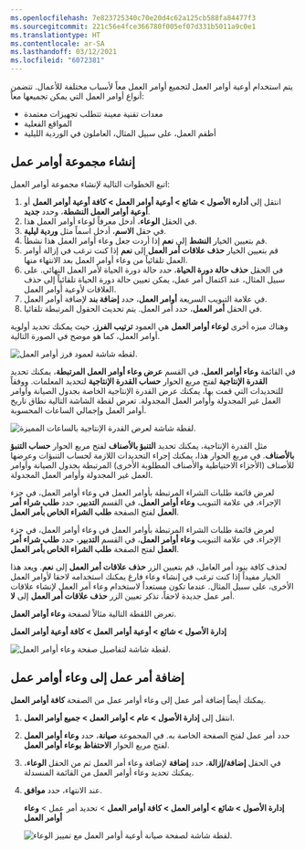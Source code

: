 ```yaml
---
ms.openlocfilehash: 7e823725340c70e20d4c62a125cb588fa84477f3
ms.sourcegitcommit: 221c56e4fce366780f005ef07d331b5011a9c0e1
ms.translationtype: HT
ms.contentlocale: ar-SA
ms.lasthandoff: 03/12/2021
ms.locfileid: "6072381"
---
```

يتم استخدام أوعية أوامر العمل لتجميع أوامر العمل معاً لأسباب مختلفة للأعمال. تتضمن أنواع أوامر العمل التي يمكن تجميعها معاً:

- معدات تقنية معينة تتطلب تجهيزات معتمدة
- المواقع الفعلية
- أطقم العمل، على سبيل المثال، العاملون في الوردية الليلية

## <a name="create-a-work-order-pool"></a>إنشاء مجموعة أوامر عمل
اتبع الخطوات التالية لإنشاء مجموعة أوامر العمل:

1.  انتقل إلى **أداره الأصول > شائع > أوعية أوامر العمل > كافة أوعية أوامر العمل** أو **أوعية أوامر العمل النشطة**، وحدد **جديد**.
2.  في الحقل **الوعاء**، أدخل معرفاً لوعاء أوامر العمل هذا.
3.  في حقل **الاسم**، أدخل اسماً مثل **وردية ليلية**.
4.  قم بتعيين الخيار **النشط** إلى **نعم** إذا أردت جعل وعاء أوامر العمل هذا نشطاً.
5.  قم بتعيين الخيار **حذف علاقات أمر العمل** إلى **نعم** إذا كنت ترغب في إزالة أوامر العمل تلقائياً من وعاء أوامر العمل بعد الانتهاء منها. 
6.  في الحقل **حذف حالة دورة الحياة**، حدد حالة دورة الحياة لأمر العمل النهائي. على سبيل المثال، عند اكتمال أمر عمل، يمكن تعيين حالة دورة الحياة تلقائياً إلى حذف العلاقات لأوعية أوامر العمل.
7.  في علامة التبويب السريعة **أوامر العمل**، حدد **إضافة بند** لإضافة أوامر العمل.
8.  في الحقل **أمر العمل**، حدد أمر العمل. يتم تحديث الحقول المرتبطة تلقائيا.

وهناك ميزه أخرى **لوعاء أوامر العمل** هي العمود **ترتيب الفرز**، حيث يمكنك تحديد أولوية أوامر العمل، كما هو موضح في الصورة التالية.

![لقطه شاشة لعمود فرز أوامر العمل.](../media/work-order-pool-ssm.png)
 
في القائمة **وعاء أوامر العمل**، في القسم **عرض وعاء أوامر العمل المرتبطة**، يمكنك تحديد **القدرة الإنتاجية** لفتح مربع الحوار  **حساب القدرة الإنتاجية** لتحديد المعلمات. ووفقاً للتحديدات التي قمت بها، يمكنك عرض القدرة الإنتاجية الخاصة بجدول الصيانة وأوامر العمل غير المجدولة وأوامر العمل المجدولة. تعرض لقطة الشاشة التالية نطاق تاريخ أوامر العمل وإجمالي الساعات المحسوبة. 

![لقطة شاشة لعرض القدرة الإنتاجية بالساعات المميزة.](../media/capacity-load-ssm.png)
 
مثل القدرة الإنتاجية، يمكنك تحديد **التنبؤ بالأصناف** لفتح مربع الحوار **حساب التنبؤ بالأصناف**. في مربع الحوار هذا، يمكنك إجراء التحديدات اللازمة لحساب التنبؤات وعرضها للأصناف (الأجزاء الاحتياطية والأصناف المطلوبة الأخرى) المرتبطة بجدول الصيانة وأوامر العمل غير المجدولة وأوامر العمل المجدولة. 

لعرض قائمة طلبات الشراء المرتبطة بأوامر العمل في وعاء أوامر العمل، في جزء الإجراء، في علامة التبويب **وعاء أوامر العمل**، في القسم **التدبير**، حدد **طلب شراء أمر العمل** لفتح الصفحة **طلب الشراء الخاص بأمر العمل**.

لعرض قائمة طلبات الشراء المرتبطة بأوامر العمل في وعاء أوامر العمل، في جزء الإجراء، في علامة التبويب **وعاء أوامر العمل**، في القسم **التدبير**، حدد **طلب شراء أمر العمل** لفتح الصفحة **طلب الشراء الخاص بأمر العمل**.

لحذف كافة بنود أمر العامل، قم بتعيين الزر **حذف علاقات أمر العمل** إلى **نعم**. ويعد هذا الخيار مفيداً إذا كنت ترغب في إنشاء وعاء فارغ يمكنك استخدامه لاحقا لأوامر العمل الأخرى، على سبيل المثال. عندما تكون مستعداً لاستخدام وعاء أمر العمل لإنشاء علاقات أمر عمل جديدة لاحقاً، تذكر تعيين الزر **حذف علاقات أمر العمل** إلى **لا**.

تعرض اللقطة التالية مثالاً لصفحة **وعاء أوامر العمل**.

**إدارة الأصول > شائع > أوعية أوامر العمل > كافة أوعية أوامر العمل**

![لقطة شاشة لتفاصيل صفحة وعاء أوامر العمل.](../media/work-order-pool-page-ssm.png)

## <a name="add-a-work-order-to-a-work-order-pool"></a>إضافة أمر عمل إلى وعاء أوامر عمل
يمكنك أيضاً إضافة أمر عمل إلى وعاء أوامر عمل من الصفحة **كافة أوامر العمل**.

1.  انتقل إلى **إدارة الأصول > عام > أوامر العمل > جميع أوامر العمل**.
2.  حدد أمر عمل لفتح الصفحة الخاصة به. في المجموعة **صيانة**، حدد **وعاء أوامر العمل** لفتح مربع الحوار **الاحتفاظ بوعاء أوامر العمل**.
3.  في الحقل **إضافة/إزالة**، حدد **إضافة** لإضافة وعاء أمر العمل ثم من الحقل **الوعاء**، يمكنك تحديد وعاء أوامر العمل من القائمة المنسدلة.
4.  عند الانتهاء، حدد **موافق**.

    **إدارة الأصول > شائع > أوامر العمل > كافة أوامر العمل** > تحديد أمر عمل > **وعاء أوامر العمل**
 
    ![لقطة شاشة لصفحة صيانة أوعية أوامر العمل مع تمييز الوعاء.](../media/maintain-work-order-pool-ssm.png)